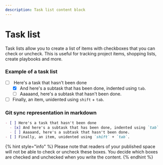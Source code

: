 ```yaml
---
description: Task list content block
---
```


# Task list

Task lists allow you to create a list of items with checkboxes that you can check or uncheck. This is useful for tracking project items, shopping lists, create playbooks and more.

### Example of a task list

* [ ] &#x20;Here's a task that hasn't been done
  * [x] And here's a subtask that has been done, indented using `tab`.
  * [ ] Aaaaand, here's a subtask that hasn't been done.
* [ ] Finally, an item, unidented using `shift` + `tab`.

### Git sync representation in markdown

```markdown
- [ ] Here's a task that hasn't been done
  - [x] And here's a subtask that has been done, indented using `tab`
  - [ ] Aaaaand, here's a subtask that hasn't been done.
- [ ] Finally, an item, unidented using `shift` + `tab`.
```

{% hint style="info" %}
Please note that readers of your published space will not be able to check or uncheck these boxes. You decide which boxes are checked and unchecked when you write the content.
{% endhint %}
